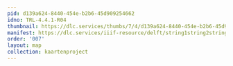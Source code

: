 ```yaml
---
pid: d139a624-8440-454e-b2b6-45d909254662
idno: TRL-4.4.1-R04
thumbnail: https://dlc.services/thumbs/7/4/d139a624-8440-454e-b2b6-45d909254662/full/400,339/0/default.jpg
manifest: https://dlc.services/iiif-resource/delft/string1string2string3/kaartenproject-2007/TRL-4.4.1-R04
order: '007'
layout: map
collection: kaartenproject
---
```

